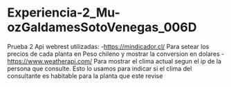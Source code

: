 # Experiencia-2_Mu-ozGaldamesSotoVenegas_006D
Prueba 2
Api webrest utilizadas:
  -https://mindicador.cl/
      Para setear los precios de cada planta en Peso chileno y mostrar la conversion en dolares
  -https://www.weatherapi.com/
      Para mostrar el clima actual segun el ip de la persona que consulte. Esto lo usamos para indicar si el clima del consultante es habitable para la planta que este revise
